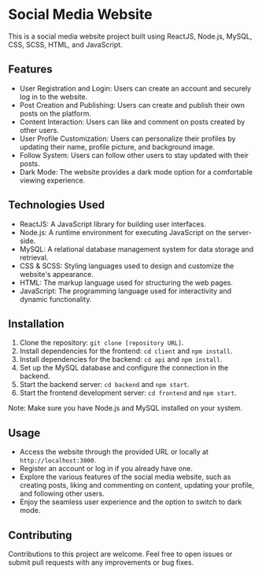 # Social Media Website

This is a social media website project built using ReactJS, Node.js, MySQL, CSS, SCSS, HTML, and JavaScript.

## Features

- User Registration and Login: Users can create an account and securely log in to the website.
- Post Creation and Publishing: Users can create and publish their own posts on the platform.
- Content Interaction: Users can like and comment on posts created by other users.
- User Profile Customization: Users can personalize their profiles by updating their name, profile picture, and background image.
- Follow System: Users can follow other users to stay updated with their posts.
- Dark Mode: The website provides a dark mode option for a comfortable viewing experience.

## Technologies Used

- ReactJS: A JavaScript library for building user interfaces.
- Node.js: A runtime environment for executing JavaScript on the server-side.
- MySQL: A relational database management system for data storage and retrieval.
- CSS & SCSS: Styling languages used to design and customize the website's appearance.
- HTML: The markup language used for structuring the web pages.
- JavaScript: The programming language used for interactivity and dynamic functionality.

## Installation

1. Clone the repository: `git clone [repository URL]`.
2. Install dependencies for the frontend: `cd client` and `npm install`.
3. Install dependencies for the backend: `cd api` and `npm install`.
4. Set up the MySQL database and configure the connection in the backend.
5. Start the backend server: `cd backend` and `npm start`.
6. Start the frontend development server: `cd frontend` and `npm start`.

Note: Make sure you have Node.js and MySQL installed on your system.

## Usage

- Access the website through the provided URL or locally at `http://localhost:3000`.
- Register an account or log in if you already have one.
- Explore the various features of the social media website, such as creating posts, liking and commenting on content, updating your profile, and following other users.
- Enjoy the seamless user experience and the option to switch to dark mode.

## Contributing

Contributions to this project are welcome. Feel free to open issues or submit pull requests with any improvements or bug fixes.
